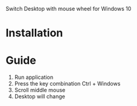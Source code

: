 Switch Desktop with mouse wheel for Windows 10

# Installation


# Guide

1. Run application
2. Press the key combination Ctrl + Windows
3. Scroll middle mouse
4. Desktop will change
